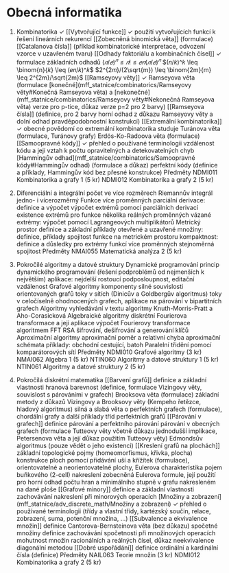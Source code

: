 # Obecná informatika
1. Kombinatorika ✓
	[[Vytvořující funkce]] ✓
		použití vytvořujících funkcí k řešení lineárních rekurencí
		[[Zobecněná binomická věta]] (formulace)
		[[Catalanova čísla]] (příklad kombinatorické interpretace, odvození vzorce v uzavřeném tvaru) 
	[[Odhady faktoriálu a kombinačních čísel]] ✓
		formulace základních odhadů
			$(𝑛/𝑒)^𝑛 \leq 𝑛! \leq 𝑒𝑛(𝑛/𝑒)^𝑛$
			$(𝑛/𝑘)^𝑘 \leq \binom{n}{𝑘} \leq (𝑒𝑛/𝑘)^𝑘$
			$2^{2𝑚}/(2\sqrt{m}) \leq \binom{2m}{m} \leq 2^{2m}/\sqrt{2m}$
	[[Ramseyovy věty]] ✓
		Ramseyova věta (formulace [konečné](mff_statnice/combinatorics/Ramseyovy věty#Konečná Ramseyova věta) a [nekonečné](mff_statnice/combinatorics/Ramseyovy věty#Nekonečná Ramseyova věta) verze pro p-tice, důkaz verze p=2 pro 2 barvy)
		[[Ramseyova čísla]] (definice, pro 2 barvy horní odhad z důkazu Ramseyovy věty a dolní odhad pravděpodobnostní konstrukcí)
	[[Extremální kombinatorika]] ✓
		obecné povědomí co extremální kombinatorika studuje
		Turánova věta (formulace, Turánovy grafy)
		Erdös-Ko-Radoova věta (formulace)
	[[Samoopravné kódy]] ✓
		přehled o používané terminologii
		vzdálenost kódu a její vztah k počtu opravitelných a detekovatelných chyb
		[Hammingův odhad](mff_statnice/combinatorics/Samoopravné kódy#Hammingův odhad) (formulace a důkaz)
		perfektní kódy (definice a příklady, Hammingův kód bez přesné konstrukce)
Předměty
	NDMI011 Kombinatorika a grafy 1 (5 kr)
	NDMI012 Kombinatorika a grafy 2 (5 kr)
	
2. Diferenciální a integrální počet ve více rozměrech
	Riemannův integrál jedno- i vícerozměrný
	Funkce více proměnných
		parciální derivace: definice a výpočet
		výpočet extrémů pomocí parciálních derivací
		existence extrémů pro funkce několika reálných proměnných
		vázané extrémy: výpočet pomocí Lagrangeových multiplikátorů
	Metrický prostor
		definice a základní příklady
		otevřené a uzavřené množiny: definice, příklady
		spojitost funkce na metrickém prostoru
		kompaktnost: definice a důsledky pro extrémy funkcí více proměnných
		stejnoměrná spojitost
Předměty
	NMAI055 Matematická analýza 2 (5 kr)

3. Pokročilé algoritmy a datové struktury
	Dynamické programování
		princip dynamického programování (řešení podproblémů od nejmenších k největším)
		aplikace: nejdelší rostoucí podposloupnost, editační vzdálenost
	Grafové algoritmy
		komponenty silné souvislosti orientovaných grafů
		toky v sítích (Dinicův a Goldbergův algoritmus)
		toky v celočíselně ohodnocených grafech, aplikace na párování v bipartitních grafech
	Algoritmy vyhledávání v textu
		algoritmy Knuth-Morris-Pratt a Aho-Corasicková
	Algebraické algoritmy
		diskrétní Fourierova transformace a její aplikace
		výpočet Fourierovy transformace algoritmem FFT
	RSA
		šifrování, dešifrování a generování klíčů
	Aproximační algoritmy
		aproximační poměr a relativní chyba
		aproximační schémata
		příklady: obchodní cestující, batoh
	Paralelní třidění pomocí komparátorových sítí
Předměty
	NDMI010 Grafové algoritmy (3 kr)
	NMAI062 Algebra 1 (5 kr)
	NTIN060 Algoritmy a datové struktury 1 (5 kr)
	NTIN061 Algoritmy a datové struktury 2 (5 kr)

4. Pokročilá diskrétní matematika
	[[Barvení grafů]]
		definice a základní vlastnosti
		hranová barevnost (definice, formulace Vizingovy věty, souvislost s párováními v grafech)
		Brooksova věta (formulace)
		základní metody z důkazů Vizingovy a Brooksovy věty (Kempeho řetězce, hladový algoritmus)
		silná a slabá věta o perfektních grafech (formulace), chordální grafy a další příklady tříd perfektních grafů
	[[Párování v grafech]]
		definice párování a perfektního párování
		párování v obecných grafech (formulace Tutteovy věty včetně důkazu jednodušší implikace, Petersenova věta a její důkaz použitím Tutteovy věty)
		Edmondsův algoritmus (pouze vědět o jeho existenci)
	[[Kreslení grafů na plochách]]
		základní topologické pojmy (homeomorfismus, křivka, plocha)
		konstrukce ploch pomocí přidávání uší a křížítek (formulace), orientovatelné a neorientovatelné plochy, Eulerova charakteristika
		pojem buňkového (2-cell) nakreslení
		zobecněná Eulerova formule, její použití pro horní odhad počtu hran a minimálního stupně v grafu nakresleném na dané ploše
	[[Grafové minory]]
		definice a základní vlastnosti
		zachovávání nakreslení při minorových operacích
	[Množiny a zobrazení](mff_statnice/adv_discrete_math/Množiny a zobrazení) ✓
		přehled o používané terminologii (třídy a vlastní třídy, kartézský součin, relace, zobrazení, suma, potenční množina, …)
	[[Subvalence a ekvivalence množin]]
		definice
		Cantorova-Bernsteinova věta (bez důkazu)
		spočetné množiny
			definice
			zachovávání spočetnosti při množinových operacích
		mohutnost množin racionálních a reálných čísel, důkaz neekvivalence diagonální metodou
	[[Dobré uspořádání]]
		definice
		ordinální a kardinální čísla (definice)
Předměty
	NAIL063 Teorie množin (3 kr)
	NDMI012 Kombinatorika a grafy 2 (5 kr)
